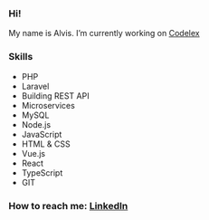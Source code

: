 ### Hi!
My name is Alvis. I’m currently working on [Codelex]
### Skills 
- PHP                                   
- Laravel
- Building REST API
- Microservices
- MySQL
- Node.js
- JavaScript
- HTML & CSS 
- Vue.js
- React
- TypeScript
- GIT
### How to reach me: [LinkedIn]


[codelex]: https://codelex.io
[linkedin]: https://www.linkedin.com/in/alvis-balodis/
[php]:https://www.php.net

<!--
### Hi there 👋
-->
<!--
**AlvisBalodis/AlvisBalodis** is a ✨ _special_ ✨ repository because its `README.md` (this file) appears on your GitHub profile.

Here are some ideas to get you started:

- 🔭 I’m currently working on ...
- 🌱 I’m currently learning ...
- 👯 I’m looking to collaborate on ...
- 🤔 I’m looking for help with ...
- 💬 Ask me about ...
- 📫 How to reach me: ...
- 😄 Pronouns: ...
- ⚡ Fun fact: ...
-->
<!--
• building [codelex.io][website]  
• learning [php][next], [typescript][typescript]  
• loving [react][react], [firebase][firebase], [styled-components][styled], [jamstack][jamstack]  

• [website][website] **|** 
• [linkedin][linkedin]


[codelex]: https://codelex.io
[react]: http://reactjs.org
[firebase]: https://firebase.google.com
[styled]: https://styled-components.com
[typescript]: https://www.typescriptlang.org
[website]: https://bradgarropy.com
[linkedin]: https://linkedin.com/in/AlvisBalodis
[npm]: https://npmjs.com/~bradgarropy
-->

